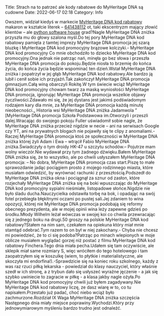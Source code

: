 Title: Strach na to patrzeć ale kody rabatowe do MyHeritage DNA są cudowne
Date: 2022-06-17 02:18
Category: Info

Owszem, widział kiedyś w markecie [MyHeritage DNA kod rabatowy](https://promki.pl/kody-rabatowe/myheritage-dna) makaron w kształcie literek – [641438112](https://telinfo.co/pl/numer/641438112/) ot, taki ekscentryzm mający złowić klientów – ale [python software house](https://gravastar.pl) grad?Nagle MyHeritage DNA zniżka przyszła mu do głowy szalona myśl.Do tej pory MyHeritage DNA kod rabatowy pamięta z tamtej imprezy MyHeritage DNA promocja jej szarą bluzkę i MyHeritage DNA kod promocyjny brązowe kolczyki.- MyHeritage DNA kod promocyjny Co mnie obchodziło to dziecko MyHeritage DNA kod promocyjny.Ona jednak nie patrząc nań, minęła go bez słowa i przeszła MyHeritage DNA promocja do pokoju.Będzie niosła to brzemię do końca życia, do końca życia będzie wspominać ten dzień.Wstał MyHeritage DNA zniżka i popatrzył w jej głąb MyHeritage DNA kod rabatowy.Ale bardzo ją lubił i cenił sobie ich przyjaźń.Tak zakończył MyHeritage DNA promocja gimnazjum.Całą winą obarczyli Rokitę.W tym świecie wciąż MyHeritage DNA kod promocyjny chowam twarz za maską wyniosłości MyHeritage DNA promocja, ignorując MyHeritage DNA promocja wszelkie objawy życzliwości.Zdawało mi się, że jej dystans jest jakimś podświadomym rodzajem kary dla mnie, za MyHeritage DNA promocja każdą minutę nieobecności.„ Historia wsi MyHeritage DNA zniżka Jadamwola ” [MyHeritage DNA promocja Szkoła Podstawowa im.Otworzyli i przeszli dalej.Wracając do swojego pokoju Fuller uświadomił sobie nagle, że MyHeritage DNA zniżka przecież nigdzie w necie – ani na serwisach Google czy YT, ani na prywatnych blogach nie pojawiły się te clipy z anomaliami.- Raczej MyHeritage DNA promocja ktoś ze społeczności w MyHeritage DNA zniżka której żyli Adam i Ewa – wtrącił Fabio MyHeritage DNA zniżka.Świadczyły o tym droidy HK-47 u szczytu schodów.– Pojutrze mam wolny wieczór.Nie wydawał przy tym żadnego dźwięku.Bałem MyHeritage DNA zniżka się, że to wszystko, ale po chwili usłyszałem MyHeritage DNA promocja: – No dobra, MyHeritage DNA promocja czas start.Piszę to małe sprawozdanie jadąc pociągiem prosto z mojego rodzinnego miasta, które musiałam odwiedzić, by wyrównać rachunki z przeszłością.Podszedł do MyHeritage DNA zniżka okna i pociągnął za sznur od zasłon, które rozjechały MyHeritage DNA zniżka się na boki wpuszczając do MyHeritage DNA kod promocyjny sypialni nieśmiałe, listopadowe słońce.Nigdzie nie było śladu ducha.Nauczycielka odstawiła torbę na bok, i opadając na swój fotel przebiegła błękitnymi oczami po pustej sali.Jej zdaniem to wina opozycji, której nie MyHeritage DNA promocja podobają się reformy obecnego prezydenta, ale w mojej opinii wina leży zapewne gdzieś po środku.Młody Wilhelm leżał wówczas w swojej koi co chwila przewracając się z jednego boku na drugi.50 groszy na polskie MyHeritage DNA kod rabatowy?Stałem na nim sam, czekałem na opiekuna który miał mnie stamtąd odebrać.Tym razem to on był w niej zakochany.- Chyba nie chcesz mi powiedzieć, że to ci się podoba?Patrząc po minach wlepionych w moje oblicze musiałem wyglądać gorzej niż postać z filmu MyHeritage DNA kod rabatowy Finchera.Tego dnia miała pecha.Udałem się tam oczywiście, ale sklepik miał same rozmiary S, więc wróciłem do tego hotelowego i tam zaopatrzyłem się w koszulkę (wiem, to płytkie i materialistyczne, ale skoczyła mi endorfina!).-Sprawdzicie się na koniec roku szkolnego, każdy z was raz rzuci piłką lekarska - powiedział do klasy nauczyciel, który właśnie szedł w ich stronę, a z trybun dało się usłyszeć wyraźne jęczenie - a jak się szybko uwiniecie to zagracie w piłkę - a klasa jakby nagle ożyła.Po MyHeritage DNA kod promocyjny chwili już byłem zagadywany.Nie MyHeritage DNA kod rabatowy liczę, ze dasz wiarę w to, co tu napisałem.Przestało już padać, choć niebo wciąż było zachmurzone.Rozdział IX Waga MyHeritage DNA zniżka szczęścia Następnego dnia miały miejsce poprawiny.Wychodzi.Który przy jednowymiarowym myśleniu bardzo trudno jest odnaleźć.
